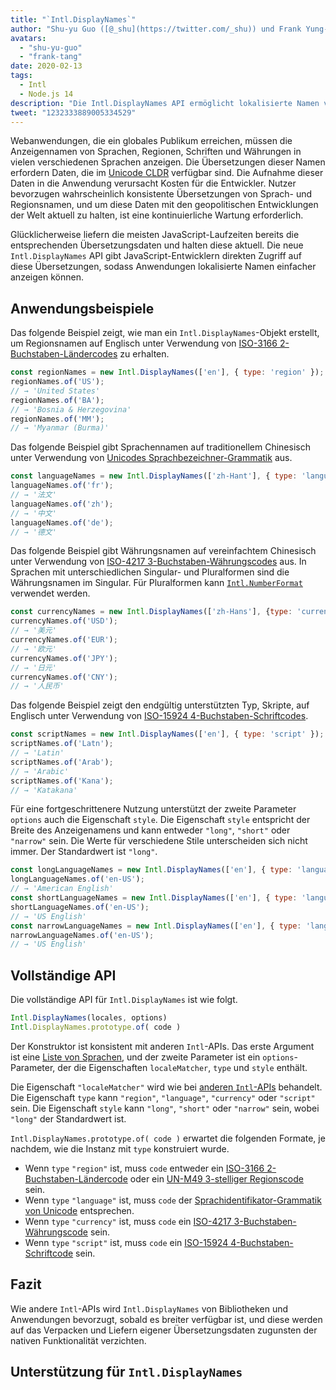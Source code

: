 ```yaml
---
title: "`Intl.DisplayNames`"
author: "Shu-yu Guo ([@_shu](https://twitter.com/_shu)) und Frank Yung-Fong Tang"
avatars: 
  - "shu-yu-guo"
  - "frank-tang"
date: 2020-02-13
tags: 
  - Intl
  - Node.js 14
description: "Die Intl.DisplayNames API ermöglicht lokalisierte Namen von Sprachen, Regionen, Schriften und Währungen."
tweet: "1232333889005334529"
---
```

Webanwendungen, die ein globales Publikum erreichen, müssen die Anzeigennamen von Sprachen, Regionen, Schriften und Währungen in vielen verschiedenen Sprachen anzeigen. Die Übersetzungen dieser Namen erfordern Daten, die im [Unicode CLDR](http://cldr.unicode.org/translation/) verfügbar sind. Die Aufnahme dieser Daten in die Anwendung verursacht Kosten für die Entwickler. Nutzer bevorzugen wahrscheinlich konsistente Übersetzungen von Sprach- und Regionsnamen, und um diese Daten mit den geopolitischen Entwicklungen der Welt aktuell zu halten, ist eine kontinuierliche Wartung erforderlich.

<!--truncate-->
Glücklicherweise liefern die meisten JavaScript-Laufzeiten bereits die entsprechenden Übersetzungsdaten und halten diese aktuell. Die neue `Intl.DisplayNames` API gibt JavaScript-Entwicklern direkten Zugriff auf diese Übersetzungen, sodass Anwendungen lokalisierte Namen einfacher anzeigen können.

## Anwendungsbeispiele

Das folgende Beispiel zeigt, wie man ein `Intl.DisplayNames`-Objekt erstellt, um Regionsnamen auf Englisch unter Verwendung von [ISO-3166 2-Buchstaben-Ländercodes](https://www.iso.org/iso-3166-country-codes.html) zu erhalten.

```js
const regionNames = new Intl.DisplayNames(['en'], { type: 'region' });
regionNames.of('US');
// → 'United States'
regionNames.of('BA');
// → 'Bosnia & Herzegovina'
regionNames.of('MM');
// → 'Myanmar (Burma)'
```

Das folgende Beispiel gibt Sprachennamen auf traditionellem Chinesisch unter Verwendung von [Unicodes Sprachbezeichner-Grammatik](http://unicode.org/reports/tr35/#Unicode_language_identifier) aus.

```js
const languageNames = new Intl.DisplayNames(['zh-Hant'], { type: 'language' });
languageNames.of('fr');
// → '法文'
languageNames.of('zh');
// → '中文'
languageNames.of('de');
// → '德文'
```

Das folgende Beispiel gibt Währungsnamen auf vereinfachtem Chinesisch unter Verwendung von [ISO-4217 3-Buchstaben-Währungscodes](https://www.iso.org/iso-4217-currency-codes.html) aus. In Sprachen mit unterschiedlichen Singular- und Pluralformen sind die Währungsnamen im Singular. Für Pluralformen kann [`Intl.NumberFormat`](https://v8.dev/features/intl-numberformat) verwendet werden.

```js
const currencyNames = new Intl.DisplayNames(['zh-Hans'], {type: 'currency'});
currencyNames.of('USD');
// → '美元'
currencyNames.of('EUR');
// → '欧元'
currencyNames.of('JPY');
// → '日元'
currencyNames.of('CNY');
// → '人民币'
```

Das folgende Beispiel zeigt den endgültig unterstützten Typ, Skripte, auf Englisch unter Verwendung von [ISO-15924 4-Buchstaben-Schriftcodes](http://unicode.org/iso15924/iso15924-codes.html).

```js
const scriptNames = new Intl.DisplayNames(['en'], { type: 'script' });
scriptNames.of('Latn');
// → 'Latin'
scriptNames.of('Arab');
// → 'Arabic'
scriptNames.of('Kana');
// → 'Katakana'
```

Für eine fortgeschrittenere Nutzung unterstützt der zweite Parameter `options` auch die Eigenschaft `style`. Die Eigenschaft `style` entspricht der Breite des Anzeigenamens und kann entweder `"long"`, `"short"` oder `"narrow"` sein. Die Werte für verschiedene Stile unterscheiden sich nicht immer. Der Standardwert ist `"long"`.

```js
const longLanguageNames = new Intl.DisplayNames(['en'], { type: 'language' });
longLanguageNames.of('en-US');
// → 'American English'
const shortLanguageNames = new Intl.DisplayNames(['en'], { type: 'language', style: 'short' });
shortLanguageNames.of('en-US');
// → 'US English'
const narrowLanguageNames = new Intl.DisplayNames(['en'], { type: 'language', style: 'narrow' });
narrowLanguageNames.of('en-US');
// → 'US English'
```

## Vollständige API

Die vollständige API für `Intl.DisplayNames` ist wie folgt.

```js
Intl.DisplayNames(locales, options)
Intl.DisplayNames.prototype.of( code )
```

Der Konstruktor ist konsistent mit anderen `Intl`-APIs. Das erste Argument ist eine [Liste von Sprachen](https://developer.mozilla.org/en-US/docs/Web/JavaScript/Reference/Global_Objects/Intl#Locale_identification_and_negotiation), und der zweite Parameter ist ein `options`-Parameter, der die Eigenschaften `localeMatcher`, `type` und `style` enthält.

Die Eigenschaft `"localeMatcher"` wird wie bei [anderen `Intl`-APIs](https://developer.mozilla.org/en-US/docs/Web/JavaScript/Reference/Global_Objects/Intl#Locale_identification_and_negotiation) behandelt. Die Eigenschaft `type` kann `"region"`, `"language"`, `"currency"` oder `"script"` sein. Die Eigenschaft `style` kann `"long"`, `"short"` oder `"narrow"` sein, wobei `"long"` der Standardwert ist.

`Intl.DisplayNames.prototype.of( code )` erwartet die folgenden Formate, je nachdem, wie die Instanz mit `type` konstruiert wurde.

- Wenn `type` `"region"` ist, muss `code` entweder ein [ISO-3166 2-Buchstaben-Ländercode](https://www.iso.org/iso-3166-country-codes.html) oder ein [UN-M49 3-stelliger Regionscode](https://unstats.un.org/unsd/methodology/m49/) sein.
- Wenn `type` `"language"` ist, muss `code` der [Sprachidentifikator-Grammatik von Unicode](https://unicode.org/reports/tr35/#Unicode_language_identifier) entsprechen.
- Wenn `type` `"currency"` ist, muss `code` ein [ISO-4217 3-Buchstaben-Währungscode](https://www.iso.org/iso-4217-currency-codes.html) sein.
- Wenn `type` `"script"` ist, muss `code` ein [ISO-15924 4-Buchstaben-Schriftcode](https://unicode.org/iso15924/iso15924-codes.html) sein.

## Fazit

Wie andere `Intl`-APIs wird `Intl.DisplayNames` von Bibliotheken und Anwendungen bevorzugt, sobald es breiter verfügbar ist, und diese werden auf das Verpacken und Liefern eigener Übersetzungsdaten zugunsten der nativen Funktionalität verzichten.

## Unterstützung für `Intl.DisplayNames`

<feature-support chrome="81 /blog/v8-release-81#intl.displaynames"
                 firefox="86 https://developer.mozilla.org/en-US/docs/Mozilla/Firefox/Releases/86#javascript"
                 safari="14 https://bugs.webkit.org/show_bug.cgi?id=209779"
                 nodejs="14 https://medium.com/@nodejs/node-js-version-14-available-now-8170d384567e"
                 babel="no"></feature-support>

